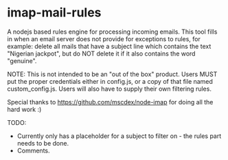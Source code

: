 imap-mail-rules
===============

A nodejs based rules engine for processing incoming emails.  This tool fills in when an email server does not provide for exceptions to rules, for example: delete all mails that have a subject line which contains the text "Nigerian jackpot", but do NOT delete it if it also contains the word "genuine".

NOTE: This is not intended to be an "out of the box" product.  Users MUST put the proper credentials either in config.js, or a copy of that file named custom_config.js.  Users will also have to supply their own filtering rules.

Special thanks to https://github.com/mscdex/node-imap for doing all the hard work :)

TODO:
 - Currently only has a placeholder for a subject to filter on - the rules part needs to be done.
 - Comments.
